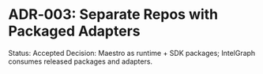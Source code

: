 # ADR‑003: Separate Repos with Packaged Adapters

Status: Accepted
Decision: Maestro as runtime + SDK packages; IntelGraph consumes released packages and adapters.
